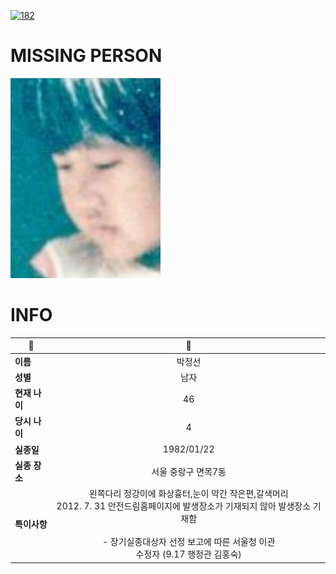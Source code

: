 [![182](https://img.shields.io/badge/%EC%8B%A4%EC%A2%85%EC%8B%A0%EA%B3%A0%EB%8A%94%20%EA%B5%AD%EB%B2%88%EC%97%86%EC%9D%B4-182-blue)](http://safe182.go.kr/index.do)

# MISSING PERSON

<img src="./missing_person.jpg">

# INFO

|🔑|💎|
|--|:--:|
|**이름**|박정선|
|**성별**|남자|
|**현재 나이**|46|
|**당시 나이**|4|
|**실종일**|1982/01/22|
|**실종 장소**|서울 중랑구 면목7동 |
|**특이사항**|왼쪽다리 정강이에 화상흉터,눈이 약간 작은편,갈색머리</br>2012. 7. 31 안전드림홈페이지에 발생장소가 기재되지 않아 발생장소 기재함</br></br>- 장기실종대상자 선정 보고에 따른 서울청 이관</br>  수정자 (9.17 행정관 김홍숙)|
